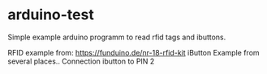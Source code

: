 # arduino-test

Simple example arduino programm to read rfid tags and ibuttons.

RFID example from: https://funduino.de/nr-18-rfid-kit
iButton Example from several places.. Connection ibutton to PIN 2
